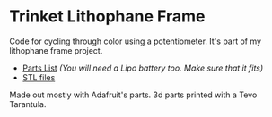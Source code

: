 # Trinket Lithophane Frame
Code for cycling through color using a potentiometer. It's part of my lithophane frame project.

* [Parts List](https://eu.mouser.com/ProjectManager/ProjectDetail.aspx?AccessID=88eeaba76d)
_(You will need a Lipo battery too. Make sure that it fits)_
* [STL files](https://www.thingiverse.com/thing:2523891)

Made out mostly with Adafruit's parts. 3d parts printed with a Tevo Tarantula.
